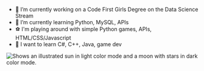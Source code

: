 
- 🔭 I’m currently working on a Code First Girls Degree on the Data Science Stream
- 🌱 I’m currently learning Python, MySQL, APIs
- ⚽ I'm playing around with simple Python games, APIs, HTML/CSS/Javascript
- 🐣 I want to learn C#, C++, Java, game dev

<picture>
  <source media="(prefers-color-scheme: dark)" srcset="https://user-images.githubusercontent.com/25423296/163456776-7f95b81a-f1ed-45f7-b7ab-8fa810d529fa.png">
  <img alt="Shows an illustrated sun in light color mode and a moon with stars in dark color mode." src="https://user-images.githubusercontent.com/25423296/163456779-a8556205-d0a5-45e2-ac17-42d089e3c3f8.png">
</picture>
